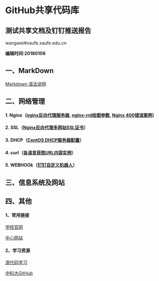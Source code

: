 # GitHub共享代码库

## 测试共享文档及钉钉推送报告

wangwei#xaufe.xaufe.edu.cn

**编辑时间:20180106**

## 一、MarkDown

[Markdown 语法说明](http://wowubuntu.com/markdown/)

## 二、网络管理

#### 1. Nginx（[nginx反向代理服务器](https://github.com/webwei73/ITTS/blob/master/app/nginx/README.md), [nginx-rrd绘图参数](https://github.com/webwei73/ITTS/blob/master/app/nginx/nginx-rrd/README.md), [Nginx 400错误案例](https://github.com/webwei73/ITTS/blob/master/app/nginx/Cases.md)）

#### 2. SSL（[Nginx反向代理多网站SSL证书](https://github.com/webwei73/xaufe/tree/master/SSL)）

#### 3. DHCP（[CentOS DHCP服务器配置](https://github.com/webwei73/xaufe/tree/master/DHCP)）

#### 4. curl（[各语言获取URL内容实例](https://github.com/webwei73/xaufe/blob/master/curl/)）

#### 5. WEBHOOk（[钉钉自定义机器人](https://github.com/webwei73/xaufe/tree/master/WEBHOOK)）


## 三、信息系统及网站

## 四、其他

#### 1、常用链接

[学校官网](http://www.xaufe.edu.cn/)

[中心网站](http://ietc.xaufe.edu.cn/)

#### 2、学习资源

[源代码学习](https://github.com/webwei73/codereader)

[中科大GitHub](https://github.com/bg6cq/ITTS)

